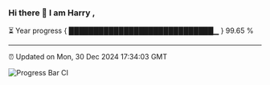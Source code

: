 ### Hi there 👋 I am Harry , 

⏳ Year progress { █████████████████████████████▁ } 99.65 %

---

⏰ Updated on Mon, 30 Dec 2024 17:34:03 GMT

![Progress Bar CI](https://github.com/duykhang68/duykhang68/workflows/Progress%20Bar%20CI/badge.svg)
